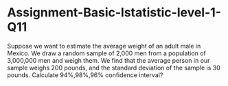 # Assignment-Basic-lstatistic-level-1-Q11
Suppose we want to estimate the average weight of an adult male in Mexico. We draw a random sample of 2,000 men from a population of 
3,000,000 men and weigh them. We find that the average person in our sample weighs 200 pounds, and the standard deviation of the sample is 30 pounds.
Calculate 94%,98%,96% confidence interval?
